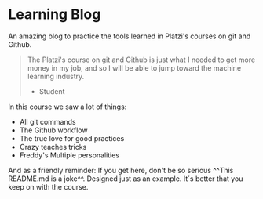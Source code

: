# Learning Blog

An amazing blog to practice the tools learned in Platzi's courses on git and Github.

>The Platzi's course on git and Github is just what I needed to get more money in my job, and so I will be able to jump toward the machine learning industry.
> - Student

In this course we saw a lot of things:

* All git commands
* The Github workflow
* The true love for good practices
* Crazy teaches tricks
* Freddy's Multiple personalities

And as a friendly reminder:
If you get here, don't be so serious ^^This README.md is a joke^^. Designed just as an example. It´s better that you keep on with the course. 